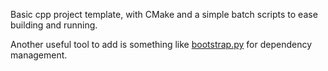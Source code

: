 Basic cpp project template, with CMake and a simple batch scripts to ease building and running.  

Another useful tool to add is something like [bootstrap.py](https://github.com/corporateshark/bootstrapping) for dependency management.  
